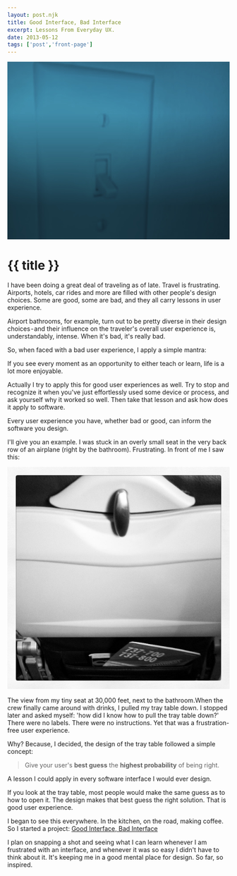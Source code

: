 ```yaml
---
layout: post.njk
title: Good Interface, Bad Interface
excerpt: Lessons From Everyday UX.
date: 2013-05-12
tags: ['post','front-page']
---
```

![Light switch](/assets/blogimages/lightswitch1.jpeg)
# {{ title }}
I have been doing a great deal of traveling as of late. Travel is frustrating. Airports, hotels, car rides and more are filled with other people's design choices. Some are good, some are bad, and they all carry lessons in user experience.

Airport bathrooms, for example, turn out to be pretty diverse in their design choices - and their influence on the traveler's overall user experience is, understandably, intense. When it's bad, it's really bad.

So, when faced with a bad user experience, I apply a simple mantra:

If you see every moment as an opportunity to either teach or learn, life is a lot more enjoyable.

Actually I try to apply this for good user experiences as well. Try to stop and recognize it when you've just effortlessly used some device or process, and ask yourself why it worked so well. Then take that lesson and ask how does it apply to software.

Every user experience you have, whether bad or good, can inform the software you design.

I'll give you an example. I was stuck in an overly small seat in the very back row of an airplane (right by the bathroom). Frustrating. In front of me I saw this:

![Airplane Tray](/assets/gibiimages/2.jpg)

The view from my tiny seat at 30,000 feet, next to the bathroom.When the crew finally came around with drinks, I pulled my tray table down. I stopped later and asked myself: 'how did I know how to pull the tray table down?' There were no labels. There were no instructions. Yet that was a frustration-free user experience.

Why? Because, I decided, the design of the tray table followed a simple concept:

>Give your user's **best guess** the **highest probability** of being right.

A lesson I could apply in every software interface I would ever design.

If you look at the tray table, most people would make the same guess as to how to open it. The design makes that best guess the right solution. That is good user experience.

I began to see this everywhere. In the kitchen, on the road, making coffee. So I started a project: [Good Interface, Bad Interface](/projects/good-interface-bad-interface)

I plan on snapping a shot and seeing what I can learn whenever I am frustrated with an interface, and whenever it was so easy I didn't have to think about it. It's keeping me in a good mental place for design.
So far, so inspired.
